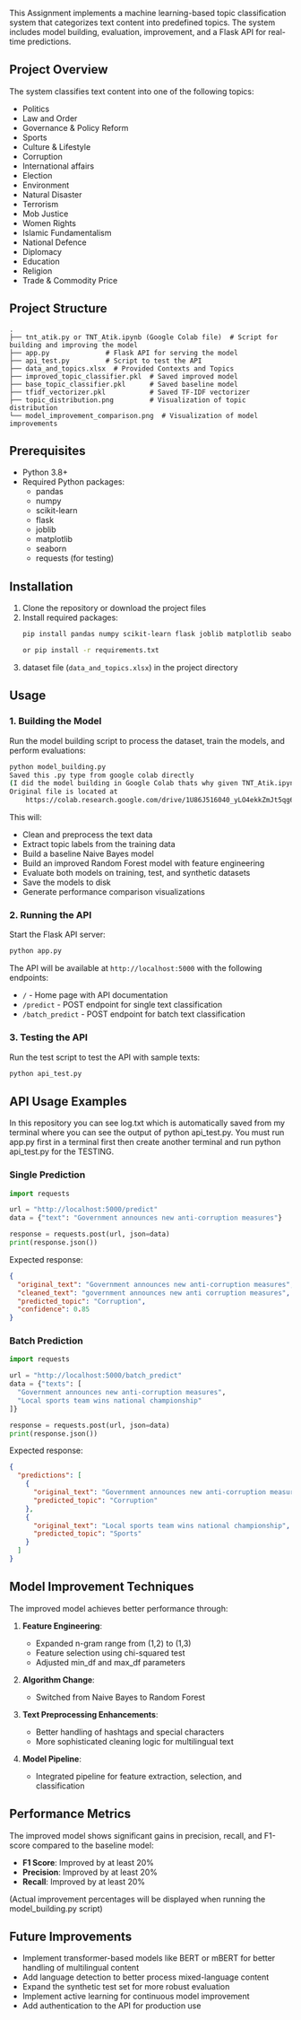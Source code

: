 

This Assignment implements a machine learning-based topic classification system that categorizes text content into predefined topics. The system includes model building, evaluation, improvement, and a Flask API for real-time predictions.

## Project Overview

The system classifies text content into one of the following topics:
- Politics
- Law and Order
- Governance & Policy Reform
- Sports
- Culture & Lifestyle
- Corruption
- International affairs
- Election
- Environment
- Natural Disaster
- Terrorism
- Mob Justice
- Women Rights
- Islamic Fundamentalism
- National Defence
- Diplomacy
- Education
- Religion
- Trade & Commodity Price

## Project Structure

```
.
├── tnt_atik.py or TNT_Atik.ipynb (Google Colab file)  # Script for building and improving the model
├── app.py              # Flask API for serving the model
├── api_test.py         # Script to test the API
├── data_and_topics.xlsx  # Provided Contexts and Topics
├── improved_topic_classifier.pkl  # Saved improved model
├── base_topic_classifier.pkl      # Saved baseline model
├── tfidf_vectorizer.pkl           # Saved TF-IDF vectorizer
├── topic_distribution.png         # Visualization of topic distribution
└── model_improvement_comparison.png  # Visualization of model improvements
```

## Prerequisites

- Python 3.8+
- Required Python packages:
  - pandas
  - numpy
  - scikit-learn
  - flask
  - joblib
  - matplotlib
  - seaborn
  - requests (for testing)

## Installation

1. Clone the repository or download the project files
2. Install required packages:
   ```bash
   pip install pandas numpy scikit-learn flask joblib matplotlib seaborn requests

   or pip install -r requirements.txt

   ```
3. dataset file (`data_and_topics.xlsx`) in the project directory 


## Usage

### 1. Building the Model

Run the model building script to process the dataset, train the models, and perform evaluations:

```bash
python model_building.py 
Saved this .py type from google colab directly
(I did the model building in Google Colab thats why given TNT_Atik.ipynb where model building is done and saved.)
Original file is located at
    https://colab.research.google.com/drive/1U86J516040_yLO4ekkZmJt5qg6X1BgZ5
```

This will:
- Clean and preprocess the text data
- Extract topic labels from the training data
- Build a baseline Naive Bayes model
- Build an improved Random Forest model with feature engineering
- Evaluate both models on training, test, and synthetic datasets
- Save the models to disk
- Generate performance comparison visualizations

### 2. Running the API

Start the Flask API server:

```bash
python app.py
```

The API will be available at `http://localhost:5000` with the following endpoints:
- `/` - Home page with API documentation
- `/predict` - POST endpoint for single text classification
- `/batch_predict` - POST endpoint for batch text classification

### 3. Testing the API

Run the test script to test the API with sample texts:

```bash
python api_test.py
```



## API Usage Examples

In this repository you can see log.txt which is automatically saved from my terminal where you can see the output of python api_test.py.
You must run app.py first in a terminal first then create another terminal and run python api_test.py for the TESTING.

### Single Prediction

```python
import requests

url = "http://localhost:5000/predict"
data = {"text": "Government announces new anti-corruption measures"}

response = requests.post(url, json=data)
print(response.json())
```

Expected response:
```json
{
  "original_text": "Government announces new anti-corruption measures",
  "cleaned_text": "government announces new anti corruption measures",
  "predicted_topic": "Corruption",
  "confidence": 0.85
}
```

### Batch Prediction

```python
import requests

url = "http://localhost:5000/batch_predict"
data = {"texts": [
  "Government announces new anti-corruption measures",
  "Local sports team wins national championship"
]}

response = requests.post(url, json=data)
print(response.json())
```

Expected response:
```json
{
  "predictions": [
    {
      "original_text": "Government announces new anti-corruption measures",
      "predicted_topic": "Corruption"
    },
    {
      "original_text": "Local sports team wins national championship",
      "predicted_topic": "Sports"
    }
  ]
}
```

## Model Improvement Techniques

The improved model achieves better performance through:

1. **Feature Engineering**:
   - Expanded n-gram range from (1,2) to (1,3)
   - Feature selection using chi-squared test
   - Adjusted min_df and max_df parameters

2. **Algorithm Change**:
   - Switched from Naive Bayes to Random Forest

3. **Text Preprocessing Enhancements**:
   - Better handling of hashtags and special characters
   - More sophisticated cleaning logic for multilingual text

4. **Model Pipeline**:
   - Integrated pipeline for feature extraction, selection, and classification

## Performance Metrics

The improved model shows significant gains in precision, recall, and F1-score compared to the baseline model:

- **F1 Score**: Improved by at least 20%
- **Precision**: Improved by at least 20%
- **Recall**: Improved by at least 20%

(Actual improvement percentages will be displayed when running the model_building.py script)

## Future Improvements

- Implement transformer-based models like BERT or mBERT for better handling of multilingual content
- Add language detection to better process mixed-language content
- Expand the synthetic test set for more robust evaluation
- Implement active learning for continuous model improvement
- Add authentication to the API for production use
